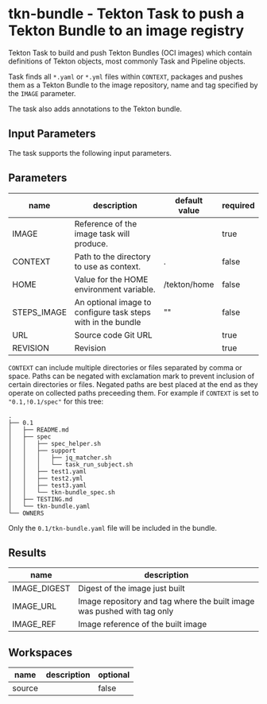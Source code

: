 # tkn-bundle - Tekton Task to push a Tekton Bundle to an image registry

Tekton Task to build and push Tekton Bundles (OCI images) which contain
definitions of Tekton objects, most commonly Task and Pipeline objects.

Task finds all `*.yaml` or `*.yml` files within `CONTEXT`, packages and pushes
them as a Tekton Bundle to the image repository, name and tag specified by the
`IMAGE` parameter.

The task also adds annotations to the Tekton bundle. 

## Input Parameters

The task supports the following input parameters.

## Parameters
|name|description|default value|required|
|---|---|---|---|
|IMAGE|Reference of the image task will produce.||true|
|CONTEXT|Path to the directory to use as context.|.|false|
|HOME|Value for the HOME environment variable.|/tekton/home|false|
|STEPS_IMAGE|An optional image to configure task steps with in the bundle|""|false|
|URL|Source code Git URL||true|
|REVISION|Revision||true|


`CONTEXT` can include multiple directories or files separated by comma or space.
Paths can be negated with exclamation mark to prevent inclusion of certain
directories or files. Negated paths are best placed at the end as they operate
on collected paths preceeding them. For example if `CONTEXT` is set to
`"0.1,!0.1/spec"` for this tree:

    .
    ├── 0.1
    │   ├── README.md
    │   ├── spec
    │   │   ├── spec_helper.sh
    │   │   ├── support
    │   │   │   ├── jq_matcher.sh
    │   │   │   └── task_run_subject.sh
    │   │   ├── test1.yaml
    │   │   ├── test2.yml
    │   │   ├── test3.yaml
    │   │   └── tkn-bundle_spec.sh
    │   ├── TESTING.md
    │   └── tkn-bundle.yaml
    └── OWNERS

Only the `0.1/tkn-bundle.yaml` file will be included in the bundle.

## Results
|name|description|
|---|---|
|IMAGE_DIGEST|Digest of the image just built|
|IMAGE_URL|Image repository and tag where the built image was pushed with tag only|
|IMAGE_REF|Image reference of the built image|

## Workspaces
|name|description|optional|
|---|---|---|
|source||false|